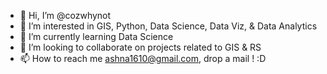 - 👋 Hi, I’m @cozwhynot
- 👀 I’m interested in GIS, Python, Data Science, Data Viz, & Data Analytics
- 🌱 I’m currently learning Data Science
- 💞️ I’m looking to collaborate on projects related to GIS & RS
- 📫 How to reach me ashna1610@gmail.com, drop a mail ! :D

<!---
cozwhynot/cozwhynot is a ✨ special ✨ repository because its `README.md` (this file) appears on your GitHub profile.
You can click the Preview link to take a look at your changes.
--->
